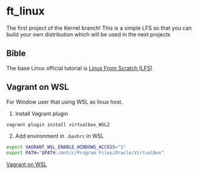 # ft_linux
The first project of the Kernel branch! This is a simple LFS so that you can build your own distribution which will be used in the next projects

## Bible
The base Linux official tutorial is [Linux From Scratch (LFS)](https://www.linuxfromscratch.org/~thomas/multilib/index.html)

## Vagrant on WSL
For Window user that using WSL as linux host.

1. Install Vagrant plugin
```sh
vagrant plugin install virtualbox_WSL2
```

2. Add environment in `.bashrc` in WSL
```sh
export VAGRANT_WSL_ENABLE_WINDOWS_ACCESS="1"
export PATH="$PATH:/mnt/c/Program Files/Oracle/VirtualBox"
```
[Vagrant on WSL](https://developer.hashicorp.com/vagrant/docs/other/wsl)
